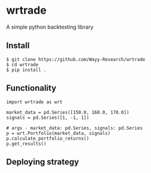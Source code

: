 # wrtrade

A simple python backtesting library 

## Install

```
$ git clone https://github.com/Wayy-Research/wrtrade
$ cd wrtrade
$ pip install .
```

## Functionality

```
import wrtrade as wrt

market_data = pd.Series([150.0, 160.0, 170.0])
signals = pd.Series([1, -1, 1])

# args - market_data: pd.Series, signals: pd.Series
p = wrt.Portfolio(market_data, signals) 
p.calculate_portfolio_returns()
p.get_results()
```

## Deploying strategy
